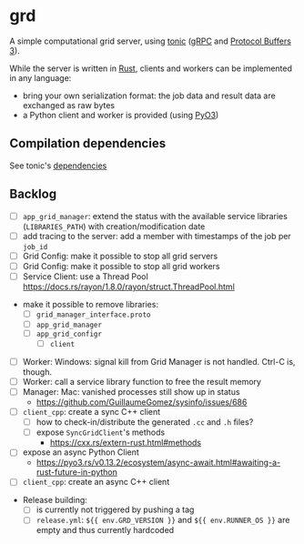 # grd

A simple computational grid server, using [tonic](https://github.com/hyperium/tonic) ([gRPC](https://grpc.io/) and
[Protocol Buffers 3](https://developers.google.com/protocol-buffers/docs/proto3)).

While the server is written in [Rust](https://www.rust-lang.org), clients and workers can be implemented
in any language:
* bring your own serialization format: the job data and result data are exchanged as raw bytes
* a Python client and worker is provided (using [PyO3](https://pyo3.rs))

## Compilation dependencies

See tonic's [dependencies](https://github.com/hyperium/tonic#dependencies)

## Backlog

* [ ] `app_grid_manager`: extend the status with the available service libraries (`LIBRARIES_PATH`) with creation/modification date
* [ ] add tracing to the server: add a member with timestamps of the job per `job_id`
* [ ] Grid Config: make it possible to stop all grid servers
* [ ] Grid Config: make it possible to stop all grid workers
* [ ] Service Client: use a Thread Pool https://docs.rs/rayon/1.8.0/rayon/struct.ThreadPool.html
* make it possible to remove libraries:
  * [ ] `grid_manager_interface.proto`
  * [ ] `app_grid_manager`
  * [ ] `app_grid_configr`
    * [ ] `client`
* [ ] Worker: Windows: signal kill from Grid Manager is not handled. Ctrl-C is, though.
* [ ] Worker: call a service library function to free the result memory
* [ ] Manager: Mac: vanished processes still show up in status
  * https://github.com/GuillaumeGomez/sysinfo/issues/686
* [ ] `client_cpp`: create a sync C++ client
  * [ ] how to check-in/distribute the generated `.cc` and `.h` files?
  * [ ] expose `SyncGridClient`'s methods
    * https://cxx.rs/extern-rust.html#methods
* [ ] expose an async Python Client
  * https://pyo3.rs/v0.13.2/ecosystem/async-await.html#awaiting-a-rust-future-in-python
* [ ] `client_cpp`: create an async C++ client
* Release building:
  * [ ] is currently not triggered by pushing a tag
  * [ ] `release.yml`: `${{ env.GRD_VERSION }}` and `${{ env.RUNNER_OS }}` are empty and thus currently hardcoded
